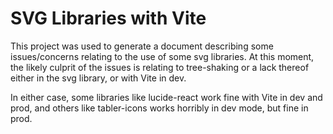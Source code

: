 # SVG Libraries with Vite

This project was used to generate a document describing some issues/concerns
relating to the use of some svg libraries. At this moment, the likely culprit
of the issues is relating to tree-shaking or a lack thereof either in the
svg library, or with Vite in dev.

In either case, some libraries like lucide-react work fine with Vite in dev and
prod, and others like tabler-icons works horribly in dev mode, but fine in prod.
